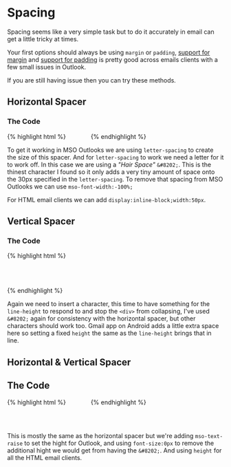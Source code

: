 # Spacing
Spacing seems like a very simple task but to do it accurately in email can get a little tricky at times.

Your first options should always be using `margin` or `padding`, [support for margin](https://www.caniemail.com/features/css-margin/) and [support for padding](https://www.caniemail.com/features/css-padding) is pretty good across emails clients with a few small issues in Outlook.

If you are still having issue then you can try these methods.

## Horizontal Spacer

### The Code
{% highlight html %}
<i style="letter-spacing:50px;mso-font-width:-100%;display:inline-block;width:50px">&#8202;</i>
{% endhighlight %}

To get it working in MSO Outlooks we are using `letter-spacing` to create the size of this spacer. And for `letter-spacing` to work we need a letter for it to work off.  In this case we are using a _"Hair Space"_ `&#8202;`.  This is the thinest character I found so it only adds a very tiny amount of space onto the 30px specified in the `letter-spacing`.  To remove that spacing from MSO Outlooks we can use `mso-font-width:-100%;`

For HTML email clients we can add `display:inline-block;width:50px`.


## Vertical Spacer

### The Code
{% highlight html %}
<div style="line-height:50px;height:50px;">&#8202;</div>
{% endhighlight %}

Again we need to insert a character, this time to have something for the `line-height` to respond to and stop the `<div>` from collapsing, I've used `&#8202;` again for consistency with the horizontal spacer, but other characters should work too.  Gmail app on Android adds a little extra space here so setting a fixed `height` the same as the `line-height` brings that in line.


## Horizontal & Vertical Spacer

## The Code
{% highlight html %}
<i style="letter-spacing:50px;mso-font-width:-100%;display:inline-block;width:50px;
font-size:0px;mso-text-raise:50px;height:50px;">&#8202;</i>
{% endhighlight %}

This is mostly the same as the horizontal spacer but we're adding `mso-text-raise` to set the hight for Outlook, and using `font-size:0px` to remove the additional hight we would get from having the `&#8202;`.  And using `height` for all the HTML email clients.
